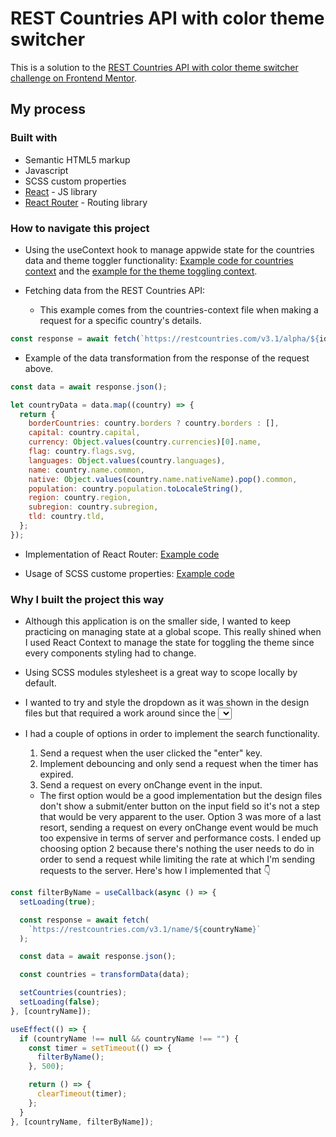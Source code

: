 # REST Countries API with color theme switcher

This is a solution to the [REST Countries API with color theme switcher challenge on Frontend Mentor](https://www.frontendmentor.io/challenges/rest-countries-api-with-color-theme-switcher-5cacc469fec04111f7b848ca).

## My process

### Built with

- Semantic HTML5 markup
- Javascript
- SCSS custom properties
- [React](https://reactjs.org/) - JS library
- [React Router](https://reactrouter.com/en/main) - Routing library

### How to navigate this project

- Using the useContext hook to manage appwide state for the countries data and theme toggler functionality: [Example code for countries context](https://github.com/aljayy/countries-project/blob/main/src/context/countries-context.js) and the [example for the theme toggling context](https://github.com/aljayy/countries-project/blob/main/src/context/theme-context.js).

- Fetching data from the REST Countries API:
  - This example comes from the countries-context file when making a request for a specific country's details.

```js
const response = await fetch(`https://restcountries.com/v3.1/alpha/${id}`);
```

- Example of the data transformation from the response of the request above.

```js
const data = await response.json();

let countryData = data.map((country) => {
  return {
    borderCountries: country.borders ? country.borders : [],
    capital: country.capital,
    currency: Object.values(country.currencies)[0].name,
    flag: country.flags.svg,
    languages: Object.values(country.languages),
    name: country.name.common,
    native: Object.values(country.name.nativeName).pop().common,
    population: country.population.toLocaleString(),
    region: country.region,
    subregion: country.subregion,
    tld: country.tld,
  };
});
```

- Implementation of React Router: [Example code](https://github.com/aljayy/countries-project/blob/main/src/App.js)

- Usage of SCSS custome properties: [Example code](https://github.com/aljayy/countries-project/blob/main/src/_variables.module.scss)

### Why I built the project this way

- Although this application is on the smaller side, I wanted to keep practicing on managing state at a global scope. This really shined when I used React Context to manage the state for toggling the theme since every components styling had to change.
- Using SCSS modules stylesheet is a great way to scope locally by default.
- I wanted to try and style the dropdown as it was shown in the design files but that required a work around since the <select> element wouldn't allow such stylings. While it worked, I'd probably use Material UI next time to achieve this.
- I had a couple of options in order to implement the search functionality.

  1. Send a request when the user clicked the "enter" key.
  2. Implement debouncing and only send a request when the timer has expired.
  3. Send a request on every onChange event in the input.

  - The first option would be a good implementation but the design files don't show a submit/enter button on the input field so it's not a step that would be very apparent to the user. Option 3 was more of a last resort, sending a request on every onChange event would be much too expensive in terms of server and performance costs. I ended up choosing option 2 because there's nothing the user needs to do in order to send a request while limiting the rate at which I'm sending requests to the server. Here's how I implemented that 👇

```js
const filterByName = useCallback(async () => {
  setLoading(true);

  const response = await fetch(
    `https://restcountries.com/v3.1/name/${countryName}`
  );

  const data = await response.json();

  const countries = transformData(data);

  setCountries(countries);
  setLoading(false);
}, [countryName]);

useEffect(() => {
  if (countryName !== null && countryName !== "") {
    const timer = setTimeout(() => {
      filterByName();
    }, 500);

    return () => {
      clearTimeout(timer);
    };
  }
}, [countryName, filterByName]);
```

```

```
